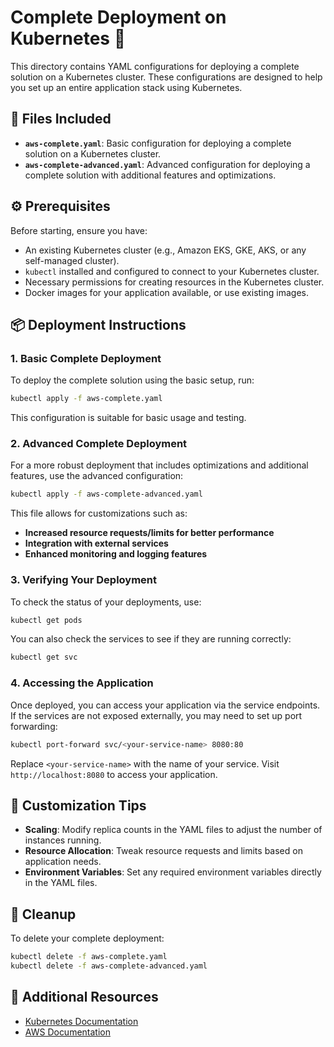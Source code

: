 # Complete Deployment on Kubernetes 🚀

This directory contains YAML configurations for deploying a complete solution on a Kubernetes cluster. These configurations are designed to help you set up an entire application stack using Kubernetes.

## 📂 Files Included

- **`aws-complete.yaml`**: Basic configuration for deploying a complete solution on a Kubernetes cluster.
- **`aws-complete-advanced.yaml`**: Advanced configuration for deploying a complete solution with additional features and optimizations.

## ⚙️ Prerequisites

Before starting, ensure you have:

- An existing Kubernetes cluster (e.g., Amazon EKS, GKE, AKS, or any self-managed cluster).
- `kubectl` installed and configured to connect to your Kubernetes cluster.
- Necessary permissions for creating resources in the Kubernetes cluster.
- Docker images for your application available, or use existing images.

## 📦 Deployment Instructions

### 1. Basic Complete Deployment

To deploy the complete solution using the basic setup, run:

```bash
kubectl apply -f aws-complete.yaml
```

This configuration is suitable for basic usage and testing.

### 2. Advanced Complete Deployment

For a more robust deployment that includes optimizations and additional features, use the advanced configuration:

```bash
kubectl apply -f aws-complete-advanced.yaml
```

This file allows for customizations such as:

- **Increased resource requests/limits for better performance**
- **Integration with external services**
- **Enhanced monitoring and logging features**

### 3. Verifying Your Deployment

To check the status of your deployments, use:

```bash
kubectl get pods
```

You can also check the services to see if they are running correctly:

```bash
kubectl get svc
```

### 4. Accessing the Application

Once deployed, you can access your application via the service endpoints. If the services are not exposed externally, you may need to set up port forwarding:

```bash
kubectl port-forward svc/<your-service-name> 8080:80
```

Replace `<your-service-name>` with the name of your service. Visit `http://localhost:8080` to access your application.

## 🔧 Customization Tips

- **Scaling**: Modify replica counts in the YAML files to adjust the number of instances running.
- **Resource Allocation**: Tweak resource requests and limits based on application needs.
- **Environment Variables**: Set any required environment variables directly in the YAML files.

## 🧹 Cleanup

To delete your complete deployment:

```bash
kubectl delete -f aws-complete.yaml
kubectl delete -f aws-complete-advanced.yaml
```

## 📄 Additional Resources

- [Kubernetes Documentation](https://kubernetes.io/docs/)
- [AWS Documentation](https://aws.amazon.com/documentation/)
